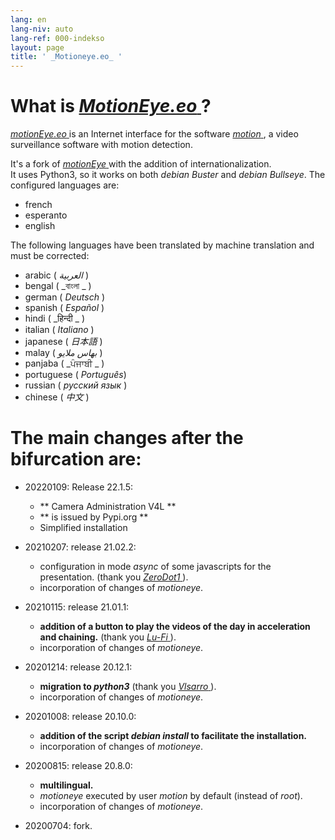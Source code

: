 ```yaml
---
lang: en
lang-niv: auto
lang-ref: 000-indekso
layout: page
title: ' _Motioneye.eo_ '
---
```

# What is [ _MotionEye.eo_ ](https://github.com/jmichault/motioneye.eo) ?

[ _motionEye.eo_ ](https://github.com/jmichault/motioneye.eo) is an Internet interface for the software [ _motion_ ](https://motion-project.github.io/), a video surveillance software with motion detection.

It's a fork of [ _motionEye_ ](https://github.com/ccrisan/motioneye) with the addition of internationalization.  
 It uses Python3, so it works on both _debian Buster_ and _debian Bullseye_. 
The configured languages are:   

* french  
* esperanto  
* english  

The following languages have been translated by machine translation and must be corrected:

* arabic ( _العربية_ )
* bengal ( _বাংলা _ )
* german ( _Deutsch_ )
* spanish ( _Español_ )
* hindi ( _हिन्दी _ )
* italian ( _Italiano_ )
* japanese ( _日本語_ )
* malay ( _بهاس ملايو_ )
* panjaba ( _ਪੰਜਾਬੀ _ )
* portuguese ( _Português_)
* russian ( _русский язык_ )
* chinese ( _中文_ )

# The main changes after the bifurcation are:

* 20220109: Release 22.1.5:  
  * ** Camera Administration V4L **  
  * ** is issued by Pypi.org **  
  * Simplified installation  

* 20210207: release 21.02.2:
  * configuration in mode _async_ of some javascripts for the presentation. (thank you [ _ZeroDot1_ ]( https://github.com/ZeroDot1 ) ).
  * incorporation of changes of _motioneye_.

* 20210115: release 21.01.1:
  * **addition of a button to play the videos of the day in acceleration and chaining.** (thank you [ _Lu-Fi_ ](https://github.com/Lu-Fi) ).
  * incorporation of changes of _motioneye_.

* 20201214: release 20.12.1:
  * **migration to _python3_** (thank you [ _Vlsarro_ ](https://github.com/Vlsarro) ).
  * incorporation of changes of _motioneye_.

* 20201008: release 20.10.0:
  * **addition of the script _debian install_ to facilitate the installation.**
  * incorporation of changes of _motioneye_.

* 20200815: release 20.8.0:
  * **multilingual.**
  * _motioneye_ executed by user _motion_ by default (instead of _root_).
  * incorporation of changes of _motioneye_.

* 20200704: fork.
